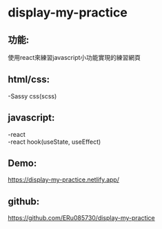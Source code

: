 # display-my-practice

## 功能:
使用react來練習javascript小功能實現的練習網頁

## html/css:
-Sassy css(scss) 

## javascript:
-react <br />
-react hook(useState, useEffect) <br />


## Demo:
https://display-my-practice.netlify.app/

## github:
https://github.com/ERu085730/display-my-practice
